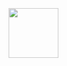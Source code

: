 <div id="header" align="center">
  <img src="https://media.giphy.com/media/M9gbBd9nbDrOTu1Mqx/giphy.gif" width="100"/>
</div>
<div id="header" align="center">
  <img src="https://komarev.com/ghpvc/?username=Ajvaro&style=flat-square&color=blue" alt=""/>
</div>
